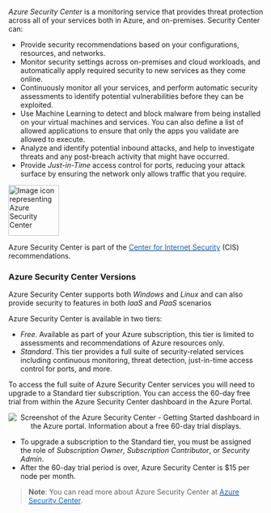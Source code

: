 
*Azure Security Center* is a monitoring service that provides threat protection across all of your services both in Azure, and on-premises. Security Center can:

- Provide security recommendations based on your configurations, resources, and networks.
- Monitor security settings across on-premises and cloud workloads, and automatically apply required security to new services as they come online.
- Continuously monitor all your services, and perform automatic security assessments to identify potential vulnerabilities before they can be exploited.
- Use Machine Learning to detect and block malware from being installed on your virtual machines and services. You can also define a list of allowed applications to ensure that only the apps you validate are allowed to execute.
- Analyze and identify potential inbound attacks, and help to investigate threats and any post-breach activity that might have occurred.
- Provide *Just-in-Time* access control for ports, reducing your attack surface by ensuring the network only allows traffic that you require.



<p style="text-align:left;"><img src="../Linked_Image_Files/securitycenter.png" width="100" height="100" alt="Image icon representing Azure Security Center"></p>


Azure Security Center is part of the <a href="https://www.cisecurity.org/cis-benchmarks/" target="_blank"><span style="color: #0066cc;" color="#0066cc"> Center for Internet Security</span></a> (CIS) recommendations.

### Azure Security Center Versions

Azure Security Center supports both *Windows* and *Linux* and can also provide security to features in both *IaaS* and *PaaS* scenarios

Azure Security Center is available in two tiers:

- *Free*. Available as part of your Azure subscription, this tier is limited to assessments and recommendations of Azure resources only.
- *Standard*. This tier provides a full suite of security-related services including continuous monitoring, threat detection, just-in-time access control for ports, and more.

To access the full suite of Azure Security Center services you will need to upgrade to a Standard tier subscription. You can access the 60-day free trial from within the Azure Security Center dashboard in the Azure Portal.





<p style="text-align:center;"><img src="../Linked_Image_Files/securitycenterfreetrialdashboard.png" alt="Screenshot of the Azure Security Center - Getting Started dashboard in the Azure portal. Information about a free 60-day trial displays."></p>

 
- To upgrade a subscription to the Standard tier, you must be assigned the role of *Subscription Owner*, *Subscription Contributor*, or *Security Admin*. 
- After the 60-day trial period is over, Azure Security Center is $15 per node per month.



> **Note**: You can read more about Azure Security Center at <a href="https://azure.microsoft.com/en-us/services/security-center/" target="_blank"><span style="color: #0066cc;" color="#0066cc">Azure Security Center</span></a>.


